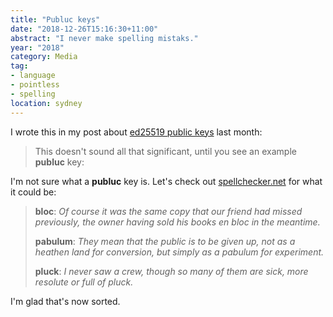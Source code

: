 ```yaml
---
title: "Publuc keys"
date: "2018-12-26T15:16:30+11:00"
abstract: "I never make spelling mistaks."
year: "2018"
category: Media
tag:
- language
- pointless
- spelling
location: sydney
---
```

I wrote this in my post about [ed25519 public keys] last month\:

> This doesn't sound all that significant, until you see an example **publuc** key:

I'm not sure what a **publuc** key is. Let's check out [spellchecker.net] for what it could be:

> **bloc**: *Of course it was the same copy that our friend had missed previously, the owner having sold his books en bloc in the meantime.* 
>  
> **pabulum**: *They mean that the public is to be given up, not as a heathen land for conversion, but simply as a pabulum for experiment.*
>   
> **pluck**: *I never saw a crew, though so many of them are sick, more resolute or full of pluck.*

I'm glad that's now sorted.

[spellchecker.net]: https://www.spellchecker.net/misspellings/publuc
[ed25519 public keys]: https://rubenerd.com/not-news-but-ed25519-keys-are-tiny/

